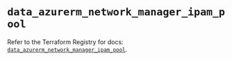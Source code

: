 # `data_azurerm_network_manager_ipam_pool`

Refer to the Terraform Registry for docs: [`data_azurerm_network_manager_ipam_pool`](https://registry.terraform.io/providers/hashicorp/azurerm/4.50.0/docs/data-sources/network_manager_ipam_pool).

